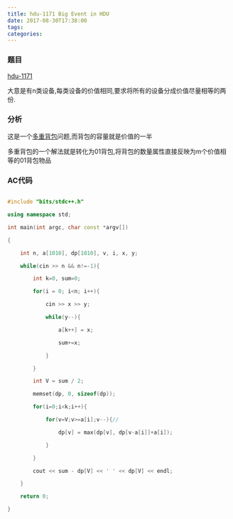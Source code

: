 ```yaml
---
title: hdu-1171 Big Event in HDU
date: 2017-08-30T17:38:00
tags:
categories:
---
```


### 题目
[hdu-1171](http://acm.hdu.edu.cn/showproblem.php?pid=1171)
大意是有n类设备,每类设备的价值相同,要求将所有的设备分成价值尽量相等的两份.
### 分析
这是一个[多重背包](http://www.cnblogs.com/lepecoder/p/bag-3.html)问题,而背包的容量就是价值的一半

多重背包的一个解法就是转化为01背包,将背包的数量属性直接反映为m个价值相等的01背包物品

### AC代码
```cpp
#include "bits/stdc++.h"
using namespace std;
int main(int argc, char const *argv[])
{
    int n, a[1010], dp[1010], v, i, x, y;
    while(cin >> n && n!=-1){
        int k=0, sum=0;
        for(i = 0; i<n; i++){
            cin >> x >> y;
            while(y--){
                a[k++] = x;
                sum+=x;
            }
        }
        int V = sum / 2;
        memset(dp, 0, sizeof(dp));
        for(i=0;i<k;i++){
            for(v=V;v>=a[i];v--){//
                dp[v] = max(dp[v], dp[v-a[i]]+a[i]);
            }
        }
        cout << sum - dp[V] << ' ' << dp[V] << endl;
    }
    return 0;
}

```
    